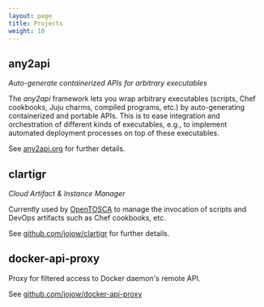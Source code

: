 ```yaml
---
layout: page
title: Projects
weight: 10
---
```




## any2api

*Auto-generate containerized APIs for arbitrary executables*

The *any2api* framework lets you wrap arbitrary executables (scripts, Chef cookbooks, Juju charms, compiled programs, etc.) by auto-generating containerized and portable APIs. This is to ease integration and orchestration of different kinds of executables, e.g., to implement automated deployment processes on top of these executables.

See [any2api.org](http://any2api.org) for further details.



## clartigr

*Cloud Artifact & Instance Manager*

Currently used by [OpenTOSCA](http://opentosca.org) to manage the invocation of scripts and DevOps artifacts such as Chef cookbooks, etc.

See [github.com/jojow/clartigr](https://github.com/jojow/clartigr) for further details.



## docker-api-proxy

Proxy for filtered access to Docker daemon's remote API.

See [github.com/jojow/docker-api-proxy](https://github.com/jojow/docker-api-proxy)
